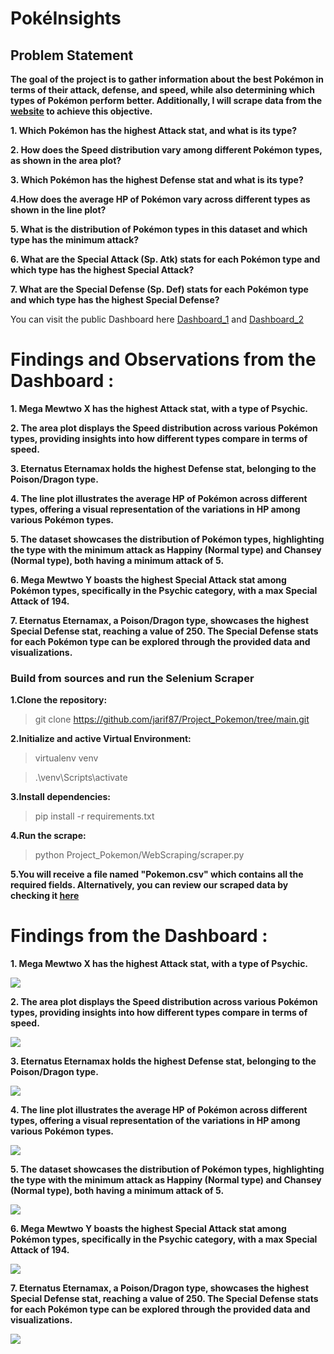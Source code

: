 # PokéInsights

## Problem Statement

**The goal of the project is to gather information about the best Pokémon in terms of their attack, defense, and speed, while also determining which types of Pokémon perform better. Additionally, I will scrape data from the [website](https://pokemondb.net/pokedex/all) to achieve this objective.**

**1. Which Pokémon has the highest Attack stat, and what is its type?**

**2. How does the Speed distribution vary among different Pokémon types, as shown in the area plot?**

**3. Which Pokémon has the highest Defense stat and what is its type?**

**4.How does the average HP of Pokémon vary across different types as shown in the line plot?**

**5. What is the distribution of Pokémon types in this dataset and which type has the minimum attack?**

**6. What are the Special Attack (Sp. Atk) stats for each Pokémon type and which type has the highest Special Attack?**

**7. What are the Special Defense (Sp. Def) stats for each Pokémon type and which type has the highest Special Defense?**

You can visit the public Dashboard here  [Dashboard_1](https://public.tableau.com/app/profile/sadikal.jarif/viz/MyFinalDashboard_1/Dashboard1) and [Dashboard_2](https://public.tableau.com/app/profile/sadikal.jarif/viz/MyFinalDashboard_2/Dashboard2)

# Findings and Observations from the Dashboard :

**1. Mega Mewtwo X has the highest Attack stat, with a type of Psychic.**

**2. The area plot displays the Speed distribution across various Pokémon types, providing insights into how different types compare in terms of speed.**

**3. Eternatus Eternamax holds the highest Defense stat, belonging to the Poison/Dragon type.**

**4. The line plot illustrates the average HP of Pokémon across different types, offering a visual representation of the variations in HP among various Pokémon types.**

**5. The dataset showcases the distribution of Pokémon types, highlighting the type with the minimum attack as Happiny (Normal type) and Chansey (Normal type), both having a minimum attack of 5.**

**6. Mega Mewtwo Y boasts the highest Special Attack stat among Pokémon types, specifically in the Psychic category, with a max Special Attack of 194.**

**7. Eternatus Eternamax, a Poison/Dragon type, showcases the highest Special Defense stat, reaching a value of 250. The Special Defense stats for each Pokémon type can be explored through the provided data and visualizations.**

### Build from sources and run the Selenium Scraper
**1.Clone the repository:**
>git clone https://github.com/jarif87/Project_Pokemon/tree/main.git

**2.Initialize and active Virtual Environment:**
>virtualenv venv

>.\venv\Scripts\activate

**3.Install dependencies:**
>pip install -r requirements.txt

**4.Run the scrape:**
>python Project_Pokemon/WebScraping/scraper.py

**5.You will receive a file named **"Pokemon.csv"** which contains all the required fields. Alternatively, you can review our scraped data by checking it [here](https://github.com/jarif87/Project_Pokemon/blob/main/Data/Pokemon.csv)**

# Findings  from the Dashboard :

**1. Mega Mewtwo X has the highest Attack stat, with a type of Psychic.**

![](https://public.tableau.com/static/images/My/MyBook_1_17034186031370/NameAndAttack/4_3.png)

**2. The area plot displays the Speed distribution across various Pokémon types, providing insights into how different types compare in terms of speed.**
   
![](https://public.tableau.com/static/images/My/MyBook_2_17034186348710/TypeAndSpeed/4_3.png)

**3. Eternatus Eternamax holds the highest Defense stat, belonging to the Poison/Dragon type.**
   
![](https://public.tableau.com/static/images/My/MyBook_3_17034186970480/NameAndDefence/4_3.png)

**4. The line plot illustrates the average HP of Pokémon across different types, offering a visual representation of the variations in HP among various Pokémon types.**
   
![](https://public.tableau.com/static/images/My/MyBook_4_17034187611130/TypeAndAverageHP/4_3.png)

**5. The dataset showcases the distribution of Pokémon types, highlighting the type with the minimum attack as Happiny (Normal type) and Chansey (Normal type), both having a minimum attack of 5.**
   
![](https://public.tableau.com/static/images/My/MyBook_5_17034188051970/NameTypeAndMinimumAttack/4_3.png)

**6. Mega Mewtwo Y boasts the highest Special Attack stat among Pokémon types, specifically in the Psychic category, with a max Special Attack of 194.**
   
![](https://public.tableau.com/static/images/My/MyBook_6_17034188801390/NameTypeAndMaxSpecialAttack/4_3.png)

**7. Eternatus Eternamax, a Poison/Dragon type, showcases the highest Special Defense stat, reaching a value of 250. The Special Defense stats for each Pokémon type can be explored through the provided data and visualizations.**
   
![](https://public.tableau.com/static/images/My/MyBook_7_17034189683050/NameTypeAndSpecialMaxDefence/4_3.png)


